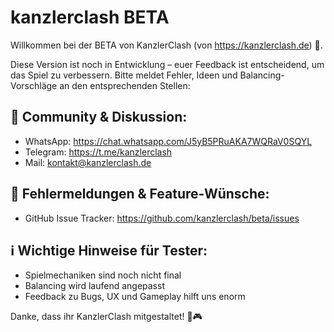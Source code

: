 # kanzlerclash BETA

Willkommen bei der BETA von KanzlerClash (von <https://kanzlerclash.de>) 🚀.

Diese Version ist noch in Entwicklung – euer Feedback ist entscheidend, um das Spiel zu verbessern. Bitte meldet Fehler, Ideen und Balancing-Vorschläge an den entsprechenden Stellen:

## 📢 Community & Diskussion:
*  WhatsApp: <https://chat.whatsapp.com/J5yB5PRuAKA7WQRaV0SQYL>
*  Telegram: <https://t.me/kanzlerclash>
*  Mail: <kontakt@kanzlerclash.de>

## 🐛 Fehlermeldungen & Feature-Wünsche:
*  GitHub Issue Tracker: <https://github.com/kanzlerclash/beta/issues>

## ℹ️ Wichtige Hinweise für Tester:

* Spielmechaniken sind noch nicht final
* Balancing wird laufend angepasst
* Feedback zu Bugs, UX und Gameplay hilft uns enorm

Danke, dass ihr KanzlerClash mitgestaltet! 💪🎮
